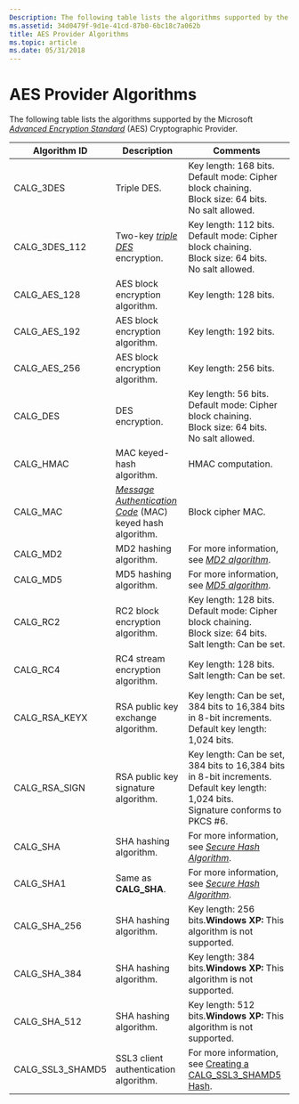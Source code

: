 ```yaml
---
Description: The following table lists the algorithms supported by the Microsoft Advanced Encryption Standard (AES) Cryptographic Provider.
ms.assetid: 34d0479f-9d1e-41cd-87b0-6bc18c7a062b
title: AES Provider Algorithms
ms.topic: article
ms.date: 05/31/2018
---
```


# AES Provider Algorithms

The following table lists the algorithms supported by the Microsoft [*Advanced Encryption Standard*](../secgloss/a-gly.md) (AES) Cryptographic Provider.



| Algorithm ID       | Description                                                                                                                                                     | Comments                                                                                                                                                   |
|--------------------|-----------------------------------------------------------------------------------------------------------------------------------------------------------------|------------------------------------------------------------------------------------------------------------------------------------------------------------|
| CALG\_3DES         | Triple DES.                                                                                                                                                     | Key length: 168 bits. Default mode: Cipher block chaining.<br/> Block size: 64 bits.<br/> No salt allowed.<br/>                          |
| CALG\_3DES\_112    | Two-key [*triple DES*](../secgloss/t-gly.md) encryption.                                                            | Key length: 112 bits. Default mode: Cipher block chaining.<br/> Block size: 64 bits.<br/> No salt allowed.<br/>                          |
| CALG\_AES\_128     | AES block encryption algorithm.                                                                                                                                 | Key length: 128 bits.                                                                                                                                      |
| CALG\_AES\_192     | AES block encryption algorithm.                                                                                                                                 | Key length: 192 bits.                                                                                                                                      |
| CALG\_AES\_256     | AES block encryption algorithm.                                                                                                                                 | Key length: 256 bits.                                                                                                                                      |
| CALG\_DES          | DES encryption.                                                                                                                                                 | Key length: 56 bits. Default mode: Cipher block chaining.<br/> Block size: 64 bits.<br/> No salt allowed.<br/>                           |
| CALG\_HMAC         | MAC keyed-hash algorithm.                                                                                                                                       | HMAC computation.                                                                                                                                          |
| CALG\_MAC          | [*Message Authentication Code*](../secgloss/m-gly.md) (MAC) keyed hash algorithm. | Block cipher MAC.                                                                                                                                          |
| CALG\_MD2          | MD2 hashing algorithm.                                                                                                                                          | For more information, see [*MD2 algorithm*](../secgloss/m-gly.md).                                       |
| CALG\_MD5          | MD5 hashing algorithm.                                                                                                                                          | For more information, see [*MD5 algorithm*](../secgloss/m-gly.md).                                       |
| CALG\_RC2          | RC2 block encryption algorithm.                                                                                                                                 | Key length: 128 bits. Default mode: Cipher block chaining.<br/> Block size: 64 bits.<br/> Salt length: Can be set.<br/>                  |
| CALG\_RC4          | RC4 stream encryption algorithm.                                                                                                                                | Key length: 128 bits. Salt length: Can be set.<br/>                                                                                                  |
| CALG\_RSA\_KEYX    | RSA public key exchange algorithm.                                                                                                                              | Key length: Can be set, 384 bits to 16,384 bits in 8-bit increments. Default key length: 1,024 bits.<br/>                                            |
| CALG\_RSA\_SIGN    | RSA public key signature algorithm.                                                                                                                             | Key length: Can be set, 384 bits to 16,384 bits in 8-bit increments. Default key length: 1,024 bits.<br/> Signature conforms to PKCS \#6.<br/> |
| CALG\_SHA          | SHA hashing algorithm.                                                                                                                                          | For more information, see [*Secure Hash Algorithm*](../secgloss/s-gly.md).               |
| CALG\_SHA1         | Same as **CALG\_SHA**.                                                                                                                                          | For more information, see [*Secure Hash Algorithm*](../secgloss/s-gly.md).               |
| CALG\_SHA\_256     | SHA hashing algorithm.                                                                                                                                          | Key length: 256 bits.**Windows XP:** This algorithm is not supported.<br/>                                                                           |
| CALG\_SHA\_384     | SHA hashing algorithm.                                                                                                                                          | Key length: 384 bits.**Windows XP:** This algorithm is not supported.<br/>                                                                           |
| CALG\_SHA\_512     | SHA hashing algorithm.                                                                                                                                          | Key length: 512 bits.**Windows XP:** This algorithm is not supported.<br/>                                                                           |
| CALG\_SSL3\_SHAMD5 | SSL3 client authentication algorithm.                                                                                                                           | For more information, see [Creating a CALG\_SSL3\_SHAMD5 Hash](creating-a-calg-ssl3-shamd5-hash.md).                                                      |



 

 

 